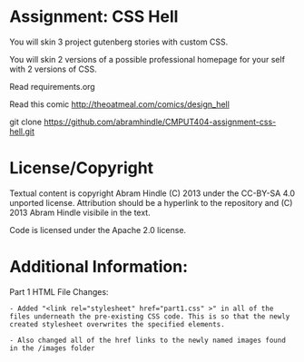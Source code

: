 Assignment: CSS Hell
====================

You will skin 3 project gutenberg stories with custom CSS.

You will skin 2 versions of a possible professional homepage for your
self with 2 versions of CSS.

Read requirements.org

Read this comic http://theoatmeal.com/comics/design_hell

git clone https://github.com/abramhindle/CMPUT404-assignment-css-hell.git

License/Copyright
=================

Textual content is copyright Abram Hindle (C) 2013 under the CC-BY-SA
4.0 unported license. Attribution should be a hyperlink to the
repository and (C) 2013 Abram Hindle visibile in the text.

Code is licensed under the Apache 2.0 license.

Additional Information:
=================

Part 1 HTML File Changes:

    - Added "<link rel="stylesheet" href="part1.css" >" in all of the files underneath the pre-existing CSS code. This is so that the newly created stylesheet overwrites the specified elements.

    - Also changed all of the href links to the newly named images found in the /images folder
